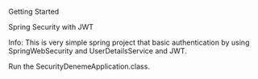 Getting Started

Spring Security with JWT

Info: This is very simple spring project that basic authentication by using SpringWebSecurity and UserDetailsService and JWT.

Run the SecurityDenemeApplication.class.
